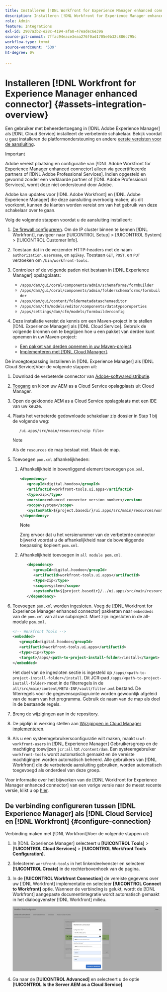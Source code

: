 ```yaml
---
title: Installeren [!DNL Workfront for Experience Manager enhanced connector]
description: Installeren [!DNL Workfront for Experience Manager enhanced connector]
role: Admin
feature: Integrations
exl-id: 2907a3b2-e28c-4194-afa8-47eadec6e39a
source-git-commit: 7ffac94eace3eaa276f0ad1705e0b32c886c795c
workflow-type: tm+mt
source-wordcount: '539'
ht-degree: 0%

---
```


# Installeren [!DNL Workfront for Experience Manager enhanced connector] {#assets-integration-overview}

Een gebruiker met beheerdertoegang in [!DNL Adobe Experience Manager] als [!DNL Cloud Service] installeert de verbeterde schakelaar. Bekijk voordat u gaat installeren de platformondersteuning en andere [eerste vereisten voor de aansluiting](https://one.workfront.com/s/csh?context=2467&amp;pubname=the-new-workfront-experience).

>[!IMPORTANT]
>
>Adobe vereist plaatsing en configuratie van [!DNL Adobe Workfront for Experience Manager enhanced connector] alleen via gecertificeerde partners of [!DNL Adobe Professional Services]. Indien opgesteld en gevormd zonder een verklaarde partner of [!DNL Adobe Professional Services], wordt deze niet ondersteund door Adobe.
>
>Adobe kan updates voor [!DNL Adobe Workfront] en [!DNL Adobe Experience Manager] die deze aansluiting overbodig maken; als dit voorkomt, kunnen de klanten worden vereist om van het gebruik van deze schakelaar over te gaan.

Volg de volgende stappen voordat u de aansluiting installeert:

1. [De firewall configureren](https://one.workfront.com/s/document-item?bundleId=the-new-workfront-experience&amp;topicId=Content%2FAdministration_and_Setup%2FGet_started-WF_administration%2Fconfigure-your-firewall.html). Om de IP cluster binnen te kennen [!DNL Workfront], navigeer naar [!UICONTROL Setup] > [!UICONTROL System] > [!UICONTROL Customer Info].

1. Toestaan dat in de verzender HTTP-headers met de naam `authorization`, `username`, en `apikey`. Toestaan `GET`, `POST`, en `PUT` verzoeken om `/bin/workfront-tools`.

1. Controleer of de volgende paden niet bestaan in [!DNL Experience Manager] opslagplaats:

   * `/apps/dam/gui/coral/components/admin/schemaforms/formbuilder`
   * `/apps/dam/gui/coral/components/admin/folderschemaforms/formbuilder`
   * `/apps/dam/gui/content/foldermetadataschemaeditor`
   * `/apps/dam/cfm/models/editor/components/datatypeproperties`
   * `/apps/settings/dam/cfm/models/formbuilderconfig`

1. Deze installatie vereist de kennis om een Maven-project in te stellen [!DNL Experience Manager] als [!DNL Cloud Service]. Gebruik de volgende bronnen om te begrijpen hoe u een pakket van derden kunt opnemen in uw Maven-project:

   * [Een pakket van derden opnemen in uw Maven-project](https://experienceleague.adobe.com/docs/experience-manager-cloud-service/implementing/deploying/overview.html#including-third-party).
   * [Implementeren met [!DNL Cloud Manager]](https://experienceleague.adobe.com/docs/experience-manager-cloud-service/implementing/using-cloud-manager/deploy-code.html).

De invoegtoepassing installeren in [!DNL Experience Manager] als [!DNL Cloud Service]Voer de volgende stappen uit:

1. Download de verbeterde connector van [Adobe-softwaredistributie](https://experience.adobe.com/#/downloads/content/software-distribution/en/aemcloud.html?package=/content/software-distribution/en/details.html/content/dam/aemcloud/public/workfront-tools.ui.apps.zip).

1. [Toegang](https://experienceleague.adobe.com/docs/experience-manager-cloud-service/content/implementing/using-cloud-manager/managing-code/accessing-repos.html?lang=en) en kloon uw AEM as a Cloud Service opslagplaats uit Cloud Manager.

1. Open de gekloonde AEM as a Cloud Service opslagplaats met een IDE van uw keuze.

1. Plaats het verbeterde gedownloade schakelaar zip dossier in Stap 1 bij de volgende weg:

   ```TXT
      /ui.apps/src/main/resources/<zip file>
   ```

   >[!NOTE]
   >
   >Als de `resources` de map bestaat niet. Maak de map.


1. Toevoegen `pom.xml` afhankelijkheden:

   1. Afhankelijkheid in bovenliggend element toevoegen `pom.xml`.

      ```XML
      <dependency>
         <groupId>digital.hoodoo</groupId>
         <artifactId>workfront-tools.ui.apps</artifactId>
         <type>zip</type>
         <version>enhanced connector version number</version>
         <scope>system</scope>
         <systemPath>${project.basedir}/ui.apps/src/main/resources/workfront-tools.ui.apps.zip</systemPath>
      </dependency>
      ```

      >[!NOTE]
      >
      >Zorg ervoor dat u het versienummer van de verbeterde connector bijwerkt voordat u de afhankelijkheid naar de bovenliggende toepassing kopieert `pom.xml`.

   1. Afhankelijkheid toevoegen in `all module pom.xml`.

      ```XML
         <dependency>
            <groupId>digital.hoodoo</groupId>
            <artifactId>workfront-tools.ui.apps</artifactId>
            <type>zip</type>
            <scope>system</scope>
            <systemPath>${project.basedir}/../ui.apps/src/main/resources/workfront-tools.ui.apps.zip</systemPath>
         </dependency>
      ```


1. Toevoegen `pom.xml` worden ingesloten. Voeg de [!DNL Workfront for Experience Manager enhanced connector] pakketten naar `embeddeds` van de `pom.xml` van al uw subproject. Moet zijn ingesloten in de all-module `pom.xml`.

   ```XML
   <!-- Workfront Tools -->
   <embedded>
      <groupId>digital.hoodoo</groupId>
      <artifactId>workfront-tools.ui.apps</artifactId>
      <type>zip</type>
      <target>/apps/<path-to-project-install-folder>/install</target>
   </embedded>
   ```

   Het doel van de ingesloten sectie is ingesteld op `/apps/<path-to-project-install-folder>/install`. Dit JCR-pad `/apps/<path-to-project-install-folder>` moet in de filterregels in de `all/src/main/content/META-INF/vault/filter.xml` bestand. De filterregels voor de gegevensopslagruimte worden gewoonlijk afgeleid van de naam van het programma. Gebruik de naam van de map als doel in de bestaande regels.

1. Breng de wijzigingen aan in de repository.

1. De pijplijn in werking stellen aan [Wijzigingen in Cloud Manager implementeren](https://experienceleague.adobe.com/docs/experience-manager-cloud-service/content/implementing/using-cloud-manager/deploy-code.html).

1. Als u een systeemgebruikersconfiguratie wilt maken, maakt u `wf-workfront-users` in [!DNL Experience Manager] Gebruikersgroep en de machtiging toewijzen `jcr:all` tot `/content/dam`. Een systeemgebruiker `workfront-tools` wordt automatisch gemaakt en de vereiste machtigingen worden automatisch beheerd. Alle gebruikers van [!DNL Workfront] die de verbeterde aansluiting gebruiken, worden automatisch toegevoegd als onderdeel van deze groep.

Voor informatie over het bijwerken van de [!DNL Workfront for Experience Manager enhanced connector] van een vorige versie naar de meest recente versie, klikt u op [hier](update-workfront-enhanced-connector.md).

## De verbinding configureren tussen [!DNL Experience Manager] als [!DNL Cloud Service] en [!DNL Workfront] {#configure-connection}

Verbinding maken met [!DNL Workfront]Voer de volgende stappen uit:

1. In [!DNL Experience Manager] selecteert u **[!UICONTROL Tools]** > **[!UICONTROL Cloud Services]** > **[!UICONTROL Workfront Tools Configuration]**.

1. Selecteren `workfront-tools` in het linkerdeelvenster en selecteer **[!UICONTROL Create]** in de rechterbovenhoek van de pagina.

1. In de **[!UICONTROL Workfront Connection]** de vereiste gegevens over uw [!DNL Workfront] implementatie en selecteer **[!UICONTROL Connect to Workfront]** optie. Wanneer de verbinding is gelukt, wordt de [!DNL Workfront] aangepaste documentintegratie wordt automatisch gemaakt in het dialoogvenster [!DNL Workfront] milieu.

   ![Verbinden [!DNL Experience Manager] en [!DNL Workfront]](/help/assets/assets/wf-connection-config.png)

1. Ga naar de **[!UICONTROL Advanced]** en selecteert u de optie **[!UICONTROL Is the Server AEM as a Cloud Service]**.
